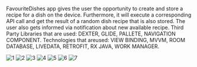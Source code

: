 FavouriteDishes app gives the user the opportunity to create and store a recipe for a dish on the device. Furthermore, it  will execute a corresponding API call and
get the result of a random dish recipe that is also stored. The user also gets informed via notification about new available recipe.
Third Party Libraries that are used: DEXTER, GLIDE, PALLETE, NAVIGATION COMPONENT. Technologies that areused: VIEW BINDING, MVVM, ROOM DATABASE, LIVEDATA,
RETROFIT, RX JAVA, WORK MANAGER.

![1](https://user-images.githubusercontent.com/109162046/208242379-c9980bf0-f3e4-47f4-a014-f38f803f5f74.png)
![2](https://user-images.githubusercontent.com/109162046/208242382-7fc1b1b1-47dd-44df-801b-0906aab7bde6.png)
![3](https://user-images.githubusercontent.com/109162046/208242384-a7b94f9c-f986-4dd0-a1c4-522e581e27b2.png)
![4](https://user-images.githubusercontent.com/109162046/208242386-8ea5351e-0a53-4d77-8f70-a92ad39804fb.png)
![5](https://user-images.githubusercontent.com/109162046/208242388-ce7f22b6-ea0f-4c87-a725-ae5f1990f670.png)
![6](https://user-images.githubusercontent.com/109162046/208242389-ab7060e7-47d2-4f52-9a79-8a6d1c4a218c.png)
![7](https://user-images.githubusercontent.com/109162046/208242391-4b98f0e2-3ce3-4488-8fb7-356a653d92d0.png)
